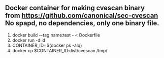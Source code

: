 Docker container for making cvescan binary from https://github.com/canonical/sec-cvescan No spapd, no dependencies, only one binary file.
---
1) docker build --tag name:test - < Dockerfile
2) docker run -d id
3) CONTAINER_ID=$(docker ps -alq)
4) docker cp $CONTAINER_ID:dist/cvescan /tmp/
